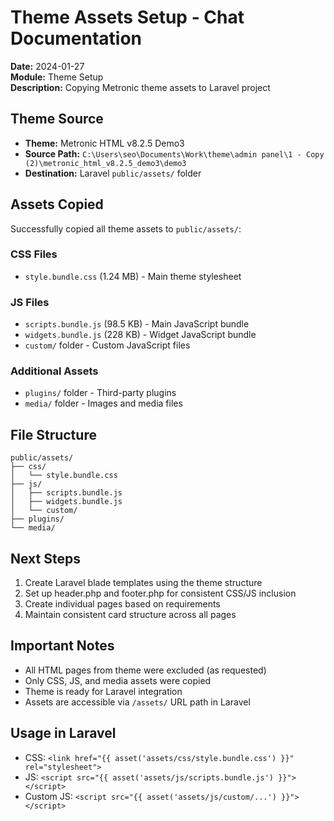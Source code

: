 # Theme Assets Setup - Chat Documentation

**Date:** 2024-01-27  
**Module:** Theme Setup  
**Description:** Copying Metronic theme assets to Laravel project

## Theme Source
- **Theme:** Metronic HTML v8.2.5 Demo3
- **Source Path:** `C:\Users\seo\Documents\Work\theme\admin panel\1 - Copy (2)\metronic_html_v8.2.5_demo3\demo3`
- **Destination:** Laravel `public/assets/` folder

## Assets Copied
Successfully copied all theme assets to `public/assets/`:

### CSS Files
- `style.bundle.css` (1.24 MB) - Main theme stylesheet

### JS Files
- `scripts.bundle.js` (98.5 KB) - Main JavaScript bundle
- `widgets.bundle.js` (228 KB) - Widget JavaScript bundle
- `custom/` folder - Custom JavaScript files

### Additional Assets
- `plugins/` folder - Third-party plugins
- `media/` folder - Images and media files

## File Structure
```
public/assets/
├── css/
│   └── style.bundle.css
├── js/
│   ├── scripts.bundle.js
│   ├── widgets.bundle.js
│   └── custom/
├── plugins/
└── media/
```

## Next Steps
1. Create Laravel blade templates using the theme structure
2. Set up header.php and footer.php for consistent CSS/JS inclusion
3. Create individual pages based on requirements
4. Maintain consistent card structure across all pages

## Important Notes
- All HTML pages from theme were excluded (as requested)
- Only CSS, JS, and media assets were copied
- Theme is ready for Laravel integration
- Assets are accessible via `/assets/` URL path in Laravel

## Usage in Laravel
- CSS: `<link href="{{ asset('assets/css/style.bundle.css') }}" rel="stylesheet">`
- JS: `<script src="{{ asset('assets/js/scripts.bundle.js') }}"></script>`
- Custom JS: `<script src="{{ asset('assets/js/custom/...') }}"></script>` 